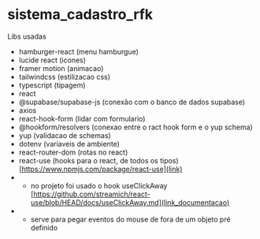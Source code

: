 # sistema_cadastro_rfk

Libs usadas

- hamburger-react (menu hamburgue)
- lucide react (icones)
- framer motion (animacao)
- tailwindcss (estilizacao css)
- typescript (tipagem)
- react  
- @supabase/supabase-js (conexão com o banco de dados supabase)
- axios 
- react-hook-form (lidar com formulario)
- @hookform/resolvers (conexao entre o ract hook form e o yup schema)
- yup (validacao de schemas)
- dotenv (variaveis de ambiente)
- react-router-dom (rotas no react)
- react-use (hooks para o react, de todos os tipos) [https://www.npmjs.com/package/react-use](link)
- - no projeto foi usado o hook  useClickAway [https://github.com/streamich/react-use/blob/HEAD/docs/useClickAway.md](link_documentacao)
- - serve para pegar eventos do mouse de fora de um objeto pré definido